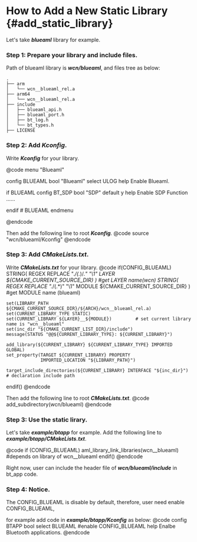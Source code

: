 How to Add a New Static Library {#add_static_library}
===========================================

Let's take ***blueaml*** library for example.

### Step 1: Prepare your library and include files. ###
Path of blueaml library is ***wcn/blueaml***, and files tree as below:

	.
	├── arm
	│   └── wcn__blueaml_rel.a
	├── arm64
	│   └── wcn__blueaml_rel.a
	├── include
	│   ├── blueaml_api.h
	│   ├── blueaml_port.h
	│   ├── bt_log.h
	│   └── bt_types.h
	├── LICENSE

### Step 2: Add ***Kconfig***. ###
Write ***Kconfig*** for your library.

@code
menu "Blueaml"

config BLUEAML
    bool "Blueaml"
    select ULOG
    help
          Enable Blueaml.

if BLUEAML
    config BT_SDP
        bool "SDP"
        default y
        help
            Enable SDP Function
	......

endif # BLUEAML
endmenu

@endcode

Then add the following line to root ***Kconfig***.
@code
source "wcn/blueaml/Kconfig"
@endcode

### Step 3: Add ***CMakeLists.txt***. ###
Write ***CMakeLists.txt*** for your library.
@code
if(CONFIG_BLUEAML)
	STRING( REGEX REPLACE ".*/(.*)/.*" "\\1" LAYER ${CMAKE_CURRENT_SOURCE_DIR} ) #get LAYER name(wcn)
	STRING( REGEX REPLACE ".*/(.*)" "\\1" MODULE ${CMAKE_CURRENT_SOURCE_DIR} ) #get MODULE name (blueaml)

	set(LIBRARY_PATH ${CMAKE_CURRENT_SOURCE_DIR}/${ARCH}/wcn__blueaml_rel.a)
	set(CURRENT_LIBRARY_TYPE STATIC)
	set(CURRENT_LIBRARY ${LAYER}__${MODULE})         # set current library name is "wcn__blueaml"
	set(inc_dir "${CMAKE_CURRENT_LIST_DIR}/include")
	message(STATUS "@@${CURRENT_LIBRARY_TYPE}: ${CURRENT_LIBRARY}")

	add_library(${CURRENT_LIBRARY} ${CURRENT_LIBRARY_TYPE} IMPORTED GLOBAL)
	set_property(TARGET ${CURRENT_LIBRARY} PROPERTY
				 IMPORTED_LOCATION "${LIBRARY_PATH}")

	target_include_directories(${CURRENT_LIBRARY} INTERFACE "${inc_dir}") # declaration include path

endif()
@endcode

Then add the following line to root ***CMakeLists.txt***.
@code
add_subdirectory(wcn/blueaml)
@endcode

### Step 3: Use the static lirary. ###
Let's take ***example/btapp*** for example.
Add the following line to ***example/btapp/CMakeLists.txt***.

@code
if (CONFIG_BLUEAML)
	aml_library_link_libraries(wcn__blueaml) #depends on library of wcn__blueaml
endif()
@endcode

Right now, user can include the header file of ***wcn/blueaml/include*** in bt_app code.

### Step 4: Notice. ###
The CONFIG_BLUEAML is disable by default, therefore, user need enable CONFIG_BLUEAML,

for example add code in ***example/btapp/Kconfig*** as below:
@code
config BTAPP
	bool
	select BLUEAML #enable CONFIG_BLUEAML
	help
	  Enalbe Bluetooth applications.
@endcode
